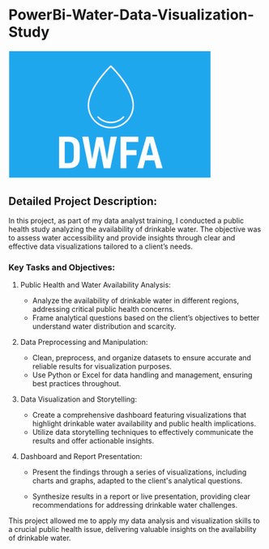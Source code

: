 # PowerBi-Water-Data-Visualization-Study

<img src="https://github.com/Armeldt/PowerBi-Water-Data-Visualization-Study/blob/main/Ressources/logo.png?raw=true" alt="logo" width="400"/>

## Detailed Project Description:

In this project, as part of my data analyst training, I conducted a public health study analyzing the availability of drinkable water. The objective was to assess water accessibility and provide insights through clear and effective data visualizations tailored to a client’s needs.

### Key Tasks and Objectives:

1. Public Health and Water Availability Analysis:

    - Analyze the availability of drinkable water in different regions, addressing critical public health concerns.
    - Frame analytical questions based on the client’s objectives to better understand water distribution and scarcity.
    
2. Data Preprocessing and Manipulation:

    - Clean, preprocess, and organize datasets to ensure accurate and reliable results for visualization purposes.
    - Use Python or Excel for data handling and management, ensuring best practices throughout.

3. Data Visualization and Storytelling:

    - Create a comprehensive dashboard featuring visualizations that highlight drinkable water availability and public health implications.
    - Utilize data storytelling techniques to effectively communicate the results and offer actionable insights.
  
4. Dashboard and Report Presentation:

    - Present the findings through a series of visualizations, including charts and graphs, adapted to the client's analytical questions.

    - Synthesize results in a report or live presentation, providing clear recommendations for addressing drinkable water challenges.

This project allowed me to apply my data analysis and visualization skills to a crucial public health issue, delivering valuable insights on the availability of drinkable water.


